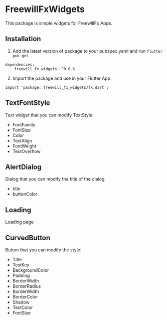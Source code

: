 # FreewillFxWidgets
This package is simple widgets for FreewillFx Apps.

## Installation
1. Add the latest version of package to your pubspec.yaml and run ```flutter pub get```
```
dependencies:
    freewill_fx_widgets: ^0.0.6
```
2. Import the package and use in your Flutter App
```
import 'package: freewill_fx_widgets/fx.dart';
```

## TextFontStyle
Text widget that you can modify TextStyle:
* FontFamily
* FontSize
* Color
* TextAlign
* FontWeight
* TextOverflow

## AlertDialog
Dialog that you can modify the title of the dialog
* title
* buttonColor

## Loading
Loading page

## CurvedButton
Button that you can modify the style:
* Title
* TestKey
* BackgroundColor
* Padding
* BorderWidth
* BorderRadius
* BorderWidth
* BorderColor
* Shadow
* TextColor
* FontSize